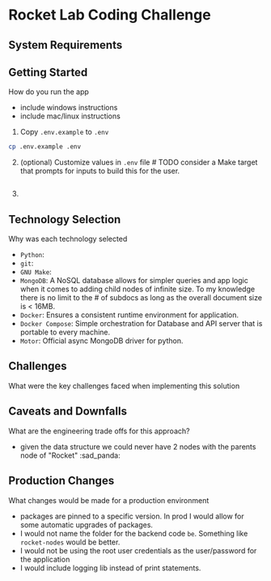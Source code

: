 # Rocket Lab Coding Challenge

## System Requirements


## Getting Started
How do you run the app
  - include windows instructions
  - include mac/linux instructions

1. Copy `.env.example` to `.env`
```bash
cp .env.example .env
```
2. (optional) Customize values in `.env` file # TODO consider a Make target that prompts for inputs to build this for the user.
```bash
```
3. 


## Technology Selection
Why was each technology selected
 - `Python`: 
 - `git`: 
 - `GNU Make`:
 - `MongoDB`: A NoSQL database allows for simpler queries and app logic when it comes to adding child nodes of infinite size. To my knowledge there is no limit to the # of subdocs as long as the overall document size is < 16MB.
 - `Docker`: Ensures a consistent runtime environment for application.
 - `Docker Compose`: Simple orchestration for Database and API server that is portable to every machine.
 - `Motor`: Official async MongoDB driver for python.


## Challenges
What were the key challenges faced when implementing this solution

## Caveats and Downfalls
What are the engineering trade offs for this approach?
 - given the data structure we could never have 2 nodes with the parents node of "Rocket" :sad_panda:

## Production Changes
What changes would be made for a production environment
 - packages are pinned to a specific version. In prod I would allow for some automatic upgrades of packages.
 - I would not name the folder for the backend code `be`. Something like `rocket-nodes` would be better.
 - I would not be using the root user credentials as the user/password for the application
 - I would include logging lib instead of print statements.
